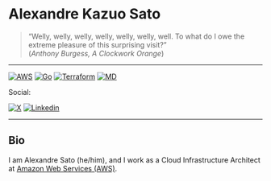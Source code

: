 # Alexandre Kazuo Sato

>    “Welly, welly, welly, welly, welly, welly, well. To what do I owe the extreme pleasure of this surprising visit?”\
>   (_Anthony Burgess, A Clockwork Orange_)

---

[![AWS][AWS]][AWS-url] [![Go][Go]][Go-url] [![Terraform][Terraform]][Terraform-url] [![MD][MD]][MD-url]

Social:

[![X][X]][X-url] [![Linkedin][Linkedin]][Linkedin-url] 


---
## Bio

I am Alexandre Sato (he/him), and I work as a Cloud Infrastructure Architect at [Amazon Web Services (AWS)](https://aws.amazon.com).

<!-- MARKDOWN LINKS & IMAGES -->

[AWS]: https://img.shields.io/badge/AWS-232F3E?style=for-the-badge&logo=amazon%20web%20services&logoColor=white
[AWS-url]: https://aws.amazon.com/
[Go]: https://img.shields.io/badge/Go-00ADD8?style=for-the-badge&logo=go&logoColor=white
[Go-url]: https://go.dev/
[Terraform]: https://img.shields.io/badge/Terraform-844FBA?style=for-the-badge&logo=terraform&logoColor=white
[Terraform-url]: https://www.terraform.io/
[MD]: https://img.shields.io/badge/Markdown-000000?style=for-the-badge&logo=markdown&logoColor=white
[MD-url]: https://daringfireball.net/projects/markdown/
[X]: https://img.shields.io/badge/X-000000?style=for-the-badge&logo=X&logoColor=white
[X-url]: https://x.com/akzsato.br
[Linkedin]: https://img.shields.io/badge/LinkedIn-005FAD?style=for-the-badge&logo=linkedin&logoColor=white
[Linkedin-url]: https://www.linkedin.com/in/alexandresato
